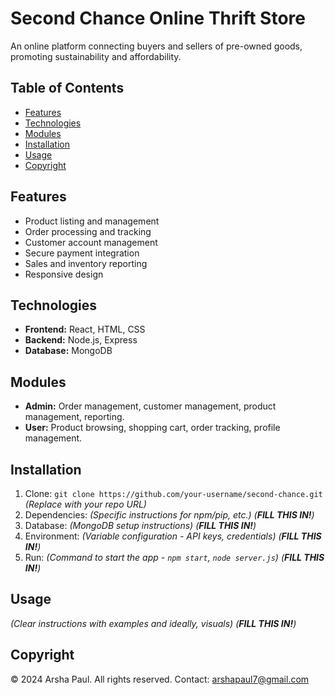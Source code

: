 # Second Chance Online Thrift Store

An online platform connecting buyers and sellers of pre-owned goods, promoting sustainability and affordability.

## Table of Contents

- [Features](#features)
- [Technologies](#technologies)
- [Modules](#modules)
- [Installation](#installation)
- [Usage](#usage)
- [Copyright](#copyright)

## Features

* Product listing and management
* Order processing and tracking
* Customer account management
* Secure payment integration
* Sales and inventory reporting
* Responsive design

## Technologies

* **Frontend:** React, HTML, CSS
* **Backend:** Node.js, Express
* **Database:** MongoDB

## Modules

* **Admin:** Order management, customer management, product management, reporting.
* **User:** Product browsing, shopping cart, order tracking, profile management.

## Installation

1. Clone: `git clone https://github.com/your-username/second-chance.git` *(Replace with your repo URL)*
2. Dependencies: *(Specific instructions for npm/pip, etc.)*  *(**FILL THIS IN!**)*
3. Database: *(MongoDB setup instructions)* *(**FILL THIS IN!**)*
4. Environment: *(Variable configuration - API keys, credentials)* *(**FILL THIS IN!**)*
5. Run: *(Command to start the app - `npm start`, `node server.js`)* *(**FILL THIS IN!**)*

## Usage

*(Clear instructions with examples and ideally, visuals)* *(**FILL THIS IN!**)*

## Copyright

© 2024 Arsha Paul. All rights reserved.  Contact: arshapaul7@gmail.com
